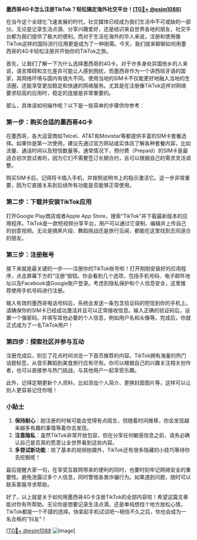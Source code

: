 **墨西哥4G卡怎么注册TikTok？轻松搞定海外社交平台！[[TG💪+ @esim1088](https://t.me/s/esim1088)]**

在当今这个全球化飞速发展的时代，社交媒体已经成为我们生活中不可或缺的一部分。无论是记录生活点滴、分享兴趣爱好，还是结识来自世界各地的朋友，社交平台都为我们提供了极大的便利。而对于生活在海外的华人来说，注册和使用像TikTok这样的国际流行应用更是成为了一种刚需。今天，我们就来聊聊如何用墨西哥的4G卡轻松注册并开始你的TikTok之旅。

首先，让我们了解一下为什么选择墨西哥的4G卡。对于许多身处异国他乡的人来说，语言障碍和文化差异可能让人感到困扰，而墨西哥作为一个讲西班牙语的国家，其网络环境与国内有很大不同。使用当地的SIM卡不仅能更好地融入当地的生活圈，还能享受更加稳定和快速的网络服务。尤其是在注册像TikTok这样对网络要求较高的应用时，稳定的连接是非常重要的。

那么，具体该如何操作呢？以下是一些简单的步骤供你参考：

### 第一步：购买合适的墨西哥4G卡

在墨西哥，各大运营商如Telcel、AT&T和Movistar等都提供丰富的SIM卡套餐选择。如果你是第一次使用，建议先通过官方网站或实体店了解各种套餐内容，比如流量、通话时间以及短信数量等。通常情况下，预付费（Prepaid）的SIM卡是最适合初次尝试者的，因为它们不需要签订长期合约，且可以根据自己的需求灵活调整。

购买SIM卡后，记得将卡插入手机，并按照说明书上的指示激活它。这一步非常重要，因为它直接关系到后续所有功能是否能够正常使用。

### 第二步：下载并安装TikTok应用

打开Google Play商店或者Apple App Store，搜索“TikTok”并下载最新版本的应用程序。TikTok是一款短视频分享平台，用户可以通过它录制、编辑并上传自己的创意视频。无论是搞笑片段、舞蹈挑战还是旅行见闻，都能在这里找到志同道合的朋友。

### 第三步：注册账号

接下来就是最关键的一步——注册你的TikTok账号啦！打开刚刚安装好的应用程序，点击屏幕下方的“注册”按钮。你会看到几个选项，包括手机号码、电子邮件地址以及Facebook或Google账户登录。考虑到隐私保护和个人信息安全，这里推荐使用手机号码进行注册。

输入有效的墨西哥电话号码后，系统会发送一条包含验证码的短信到你的手机上。请确保你的SIM卡已经成功激活并且可以正常接收信息。输入正确的验证码后，设置一个强密码，并填写其他必要的个人信息，例如用户名和头像等。完成后，你就正式成为了一名TikTok用户！

### 第四步：探索社区并参与互动

注册完成后，别忘了花点时间浏览一下首页推荐的内容。TikTok拥有海量的热门话题标签，从音乐舞蹈到美食旅行应有尽有。你可以根据自己的兴趣关注相关创作者，也可以直接参与热门挑战，与其他用户一起享受乐趣。

此外，记得定期更新个人资料，比如添加个人简介、更换封面图片等，这样可以让别人更容易记住你哦！

### 小贴士

1. **保持耐心**：刚注册的时候可能会觉得有点陌生，但随着时间推移，你会发现越来越多有趣的事情等着你去发现。
2. **注意隐私**：虽然TikTok非常开放包容，但在分享任何敏感信息之前，请务必确认自己是否真的愿意让全世界看到这些内容。
3. **多尝试新功能**：除了基本的视频拍摄外，TikTok还有很多隐藏的小技巧等待你去挖掘呢！

最后提醒大家一句，在享受互联网带来的便利的同时，也要时刻牢记网络安全的重要性。避免泄露过多个人信息，同时警惕各类诈骗行为。如果遇到问题，随时可以联系客服寻求帮助。

好了，以上就是关于如何用墨西哥4G卡注册TikTok的全部内容啦！希望这篇文章能对你有所帮助。无论你是想要记录生活点滴，还是单纯想找个地方放松心情，TikTok都是一个不错的选择。快拿起手机试试吧～相信不久之后，你也会成为一名合格的“抖友”！

[[TG💪+ @esim1088](https://t.me/s/esim1088) ![Image](https://i.postimg.cc/4NQfJmqS/Snipaste-2025-05-13-00-14-12.png)]